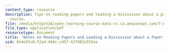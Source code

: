 ```yaml
---
content_type: resource
description: Tips on reading papers and leading a discussion about a paper for the
  course.
file: /media/https%3A/open-learning-course-data-rc.s3.amazonaws.com/7-89j-topics-in-computational-and-systems-biology-fall-2010/8e4e93c0f2a448dcc457437902a553ea_MIT7_89JF10_Notes_on_Read.pdf
file_type: application/pdf
resourcetype: Document
title: 'Notes on Reading Papers and Leading a Discussion about a Paper '
uid: 8e4e93c0-f2a4-48dc-c457-437902a553ea
---
```

